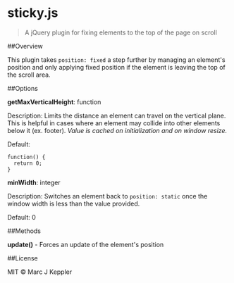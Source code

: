 sticky.js
=========

> A jQuery plugin for fixing elements to the top of the page on scroll

##Overview

This plugin takes `position: fixed` a step further by managing an element's position and only applying fixed position if the element is leaving the top of the scroll area.

##Options

**getMaxVerticalHeight**: function

Description: Limits the distance an element can travel on the vertical plane. This is helpful in cases where an element may collide into other elements below it (ex. footer). *Value is cached on initialization and on window resize.*

Default: 
```
function() { 
  return 0; 
}
```

**minWidth**: integer

Description: Switches an element back to `position: static` once the window width is less than the value provided.

Default: 0

##Methods

**update()** - Forces an update of the element's position

##License

MIT &copy; Marc J Keppler
